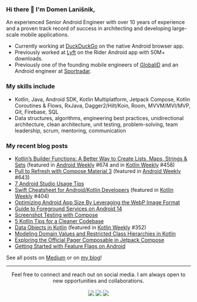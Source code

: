 ### Hi there 👋 I'm Domen Lanišnik,

An experienced Senior Android Engineer with over 10 years of experience and a proven track record of success in architecting and developing large-scale mobile applications.

- Currently working at [DuckDuckGo](https://duckduckgo.com/) on the native Android browser app.
- Previously worked at [Lyft](https://www.lyft.com/) on the Rider Android app with 50M+ downloads.
- Previously one of the founding mobile engineers of [GlobaliD](https://www.about.global.id/) and an Android engineer at [Sportradar](https://sportradar.com/).

### My skills include
- Kotlin, Java, Android SDK, Kotlin Multiplatform, Jetpack Compose, Kotlin Coroutines & Flows, RxJava, Dagger2/Hilt/Koin, Room, MVVM/MVI/MVP, Git, Firebase, SQL
-  Data structures, algorithms, engineering best practices, unidirectional architecture, clean architecture, unit
testing, problem-solving, team leadership, scrum, mentoring, communication

### My recent blog posts

- [Kotlin’s Builder Functions: A Better Way to Create Lists, Maps, Strings & Sets](https://medium.com/proandroiddev/kotlins-builder-functions-a-better-way-to-create-lists-maps-strings-sets-77ddbe706303) (featured in [Android Weekly](https://androidweekly.net/) #674 and in [Kotlin Weekly](http://www.kotlinweekly.net/) #458)
- [Pull to Refresh with Compose Material 3](https://medium.com/@domen.lanisnik/pull-to-refresh-with-compose-material-3-26b37dbea966) (featured in [Android Weekly](https://androidweekly.net/) #643)
- [7 Android Studio Usage Tips](https://medium.com/@domen.lanisnik/android-studio-usage-tips-4c6c47b716e8)
- [Swift Cheatsheet for Android/Kotlin Developers](https://medium.com/@domen.lanisnik/swift-cheatsheet-for-android-kotlin-developers-19cce41e54c6) (featured in [Kotlin Weekly](http://www.kotlinweekly.net/) #404)
- [Optimizing Android App Size By Leveraging the WebP Image Format](https://medium.com/@domen.lanisnik/optimizing-android-app-size-by-leveraging-the-webp-image-format-87189f8c7603)
- [Guide to Foreground Services on Android 14](https://medium.com/@domen.lanisnik/guide-to-foreground-services-on-android-9d0127dc8f9a)
- [Screenshot Testing with Compose](https://medium.com/@domen.lanisnik/screenshot-testing-with-compose-9a84bd28b6fb)
- [5 Kotlin Tips for a Cleaner Codebase](https://medium.com/@domen.lanisnik/5-kotlin-tips-for-a-cleaner-codebase-3582f2e4e2af)
- [Data Objects in Kotlin](https://medium.com/@domen.lanisnik/data-objects-in-kotlin-1a549bfad657) (featured in [Kotlin Weekly](http://www.kotlinweekly.net/) #352)
- [Modeling Domain Values and Restricted Class Hierarchies in Kotlin](https://medium.com/@domen.lanisnik/modeling-domain-values-and-restricted-class-hierarchies-in-kotlin-88d5555cc2c5)
- [Exploring the Official Pager Composable in Jetpack Compose](https://medium.com/@domen.lanisnik/exploring-the-official-pager-in-compose-8c2698c49a98)
- [Getting Started with Feature Flags on Android](https://medium.com/@domen.lanisnik/getting-started-with-feature-flags-on-mobile-7a2a1c15bd14)


See all posts on [Medium](https://medium.com/@domen.lanisnik) or on [my blog](https://landomen.github.io/)!

<hr>
<p align="center">
   Feel free to connect and reach out on social media. I am always open to new opportunities and collaborations.
  <br>
<br>	
<a target="_blank" href="https://www.linkedin.com/in/domenlanisnik/"><img src="https://img.shields.io/badge/-LinkedIn-0077B5?style=for-the-badge&logo=Linkedin&logoColor=white"></img></a>
<a target="_blank" href="https://twitter.com/DomenLanisnik"><img src="https://img.shields.io/badge/-Twitter-1DA1F2?style=for-the-badge&logo=Twitter&logoColor=white"></img></a>
<a target="_blank" href="https://medium.com/@domen.lanisnik"><img src="https://img.shields.io/badge/-Medium-12100E?style=for-the-badge&logo=Medium&logoColor=white"></img></a>
<br>
</p>
